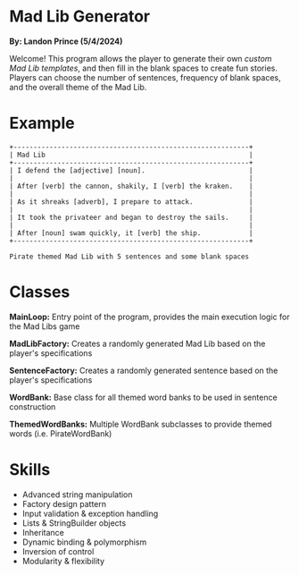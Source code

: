 # Mad Lib Generator
**By: Landon Prince (5/4/2024)**

Welcome! This program allows the player to generate their own _custom Mad Lib templates_, and then fill in the blank spaces to create fun stories. 
Players can choose the number of sentences, frequency of blank spaces, and the overall theme of the Mad Lib.

# Example
```
+-----------------------------------------------------------+
| Mad Lib                                                   |
+-----------------------------------------------------------+
| I defend the [adjective] [noun].                          |
|                                                           |
| After [verb] the cannon, shakily, I [verb] the kraken.    |
|                                                           |
| As it shreaks [adverb], I prepare to attack.              |
|                                                           |
| It took the privateer and began to destroy the sails.     |
|                                                           |
| After [noun] swam quickly, it [verb] the ship.            |
+-----------------------------------------------------------+

Pirate themed Mad Lib with 5 sentences and some blank spaces
```
# Classes
**MainLoop:** Entry point of the program, provides the main execution logic for the Mad Libs game 

**MadLibFactory:** Creates a randomly generated Mad Lib based on the player's specifications

**SentenceFactory:** Creates a randomly generated sentence based on the player's specifications

**WordBank:** Base class for all themed word banks to be used in sentence construction

**ThemedWordBanks:** Multiple WordBank subclasses to provide themed words (i.e. PirateWordBank)

# Skills
- Advanced string manipulation
- Factory design pattern                      
- Input validation & exception handling
- Lists & StringBuilder objects
- Inheritance
- Dynamic binding & polymorphism
- Inversion of control
- Modularity & flexibility

